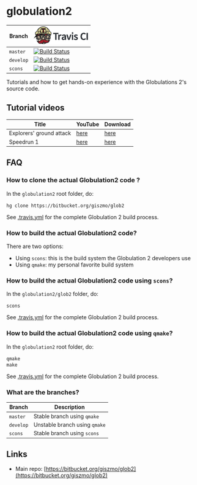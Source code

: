 # globulation2

Branch|[![Travis CI logo](pics/TravisCI.png)](https://travis-ci.org)
---|---
`master`|[![Build Status](https://travis-ci.org/richelbilderbeek/globulation2.svg?branch=master)](https://travis-ci.org/richelbilderbeek/globulation2)
`develop`|[![Build Status](https://travis-ci.org/richelbilderbeek/globulation2.svg?branch=develop)](https://travis-ci.org/richelbilderbeek/globulation2)
`scons`|[![Build Status](https://travis-ci.org/richelbilderbeek/globulation2.svg?branch=scons)](https://travis-ci.org/richelbilderbeek/globulation2)

Tutorials and how to get hands-on experience with the
Globulations 2's source code.


## Tutorial videos

Title                   |YouTube                              |Download
------------------------|-------------------------------------|--------
Explorers' ground attack|[here]( https://youtu.be/xXOEyI3GC4w)|[here](http://richelbilderbeek.nl/globulation_ground_attack.ogv)
Speedrun 1              |[here](https://youtu.be/NtFsDHE0sLc) |[here](http://richelbilderbeek.nl/globulation_speedrun_1.ogv)

## FAQ

### How to clone the actual Globulation2 code ?

In the `globulation2` root folder, do:

```
hg clone https://bitbucket.org/giszmo/glob2
```

See [.travis.yml](.travis.yml) for the complete Globulation 2 build process.

### How to build the actual Globulation2 code?

There are two options:

 * Using `scons`: this is the build system the Globulation 2 developers use
 * Using `qmake`: my personal favorite build system

### How to build the actual Globulation2 code using `scons`?


In the `globulation2/glob2` folder, do:

```
scons
```

See [.travis.yml](.travis.yml) for the complete Globulation 2 build process.

### How to build the actual Globulation2 code using `qmake`?


In the `globulation2` root folder, do:

```
qmake
make
```

See [.travis.yml](.travis.yml) for the complete Globulation 2 build process.

### What are the branches?

Branch   |Description
---------|-----------------------------
`master` |Stable branch using `qmake`
`develop`|Unstable branch using `qmake`
`scons`  |Stable branch using `scons`

## Links

 * Main repo: [https://bitbucket.org/giszmo/glob2](https://bitbucket.org/giszmo/glob2)
